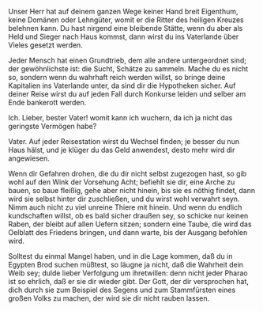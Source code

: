 <a name="35"></a>

Unser Herr hat auf deinem ganzen Wege keiner Hand breit
Eigenthum, keine Domänen oder Lehngüter, womit er die
Ritter des heiligen Kreuzes belehnen kann. Du hast nirgend
eine bleibende Stätte, wenn du aber als Held und Sieger
nach Haus kommst, dann wirst du ins Vaterlande über Vieles 
gesetzt werden.

Jeder Mensch hat einen Grundtrieb, dem alle andere untergeordnet 
sind; der gewöhnlichste ist: die Sucht, Schätze
zu sammeln. Mache du es nicht so, sondern wenn du wahrhaft 
reich werden willst, so bringe deine Kapitalien ins Vaterlande 
unter, da sind dir die Hypotheken sicher. Auf deiner 
Reise wirst du auf jeden Fall durch Konkurse leiden und
selber am Ende bankerott werden.

Ich. Lieber, bester Vater! womit kann ich wuchern, da
ich ja nicht das geringste Vermögen habe?

Vater. Auf jeder Reisestation wirst du Wechsel finden;
je besser du nun Haus hälst, und je klüger du das Geld anwendest, 
desto mehr wird dir angewiesen.

Wenn dir Gefahren drohen, die du dir nicht selbst zugezogen 
hast, so gib wohl auf den Wink der Vorsehung Acht;
befiehlt sie dir, eine Arche zu bauen, so baue fleißig, gehe
aber nicht hinein, bis sie es nöthig findet, dann wird sie selbst
hinter dir zuschließen, und du wirst wohl verwahrt seyn.
Nimm auch nicht zu viel unreine Thiere mit hinein. Und
wenn du endlich kundschaften willst, ob es bald sicher draußen 
sey, so schicke nur keinen Raben, der bleibt auf allen
Uefern sitzen; sondern eine Taube, die wird das Oelblatt des
Friedens bringen, und dann warte, bis der Ausgang befohlen 
wird.

Solltest du einmal Mangel haben, und in die Lage kommen, 
daß du in Egypten Brod suchen müßtest, so läugne
ja nicht, daß die Wahrheit dein Weib sey; dulde lieber
Verfolgung um ihretwillen: denn nicht jeder Pharao ist
so ehrlich, daß er sie dir wieder gibt. Der Gott, der dir
versprochen hat, dich durch sie zum Beispiel des Segens
und zum Stammfürsten eines großen Volks zu machen, der
wird sie dir nicht rauben lassen.



